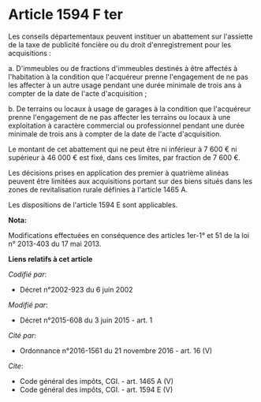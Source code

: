 # Article 1594 F ter

Les conseils départementaux peuvent instituer un abattement sur l'assiette de la taxe de publicité foncière ou du droit
d'enregistrement pour les acquisitions : 

a. D'immeubles ou de fractions d'immeubles destinés à être affectés à l'habitation à la condition que l'acquéreur prenne
l'engagement de ne pas les affecter à un autre usage pendant une durée minimale de trois ans à compter de la date de l'acte
d'acquisition ; 

b. De terrains ou locaux à usage de garages à la condition que l'acquéreur prenne l'engagement de ne pas affecter les
terrains ou locaux à une exploitation à caractère commercial ou professionnel pendant une durée minimale de trois ans à
compter de la date de l'acte d'acquisition. 

Le montant de cet abattement qui ne peut être ni inférieur à 7 600 € ni supérieur à 46 000 € est fixé, dans ces limites, par
fraction de 7 600 €. 

Les décisions prises en application des premier à quatrième alinéas peuvent être limitées aux acquisitions portant sur des
biens situés dans les zones de revitalisation rurale définies à l'article 1465 A. 

Les dispositions de l'article 1594 E sont applicables.

**Nota:**

Modifications effectuées en conséquence des articles 1er-1° et 51 de la loi n° 2013-403 du 17 mai 2013.

**Liens relatifs à cet article**

_Codifié par_:

  - Décret n°2002-923 du 6 juin 2002

_Modifié par_:

  - Décret n°2015-608 du 3 juin 2015 - art. 1

_Cité par_:

  - Ordonnance n°2016-1561 du 21 novembre 2016 - art. 16 (V)

_Cite_:

  - Code général des impôts, CGI. - art. 1465 A (V)
  - Code général des impôts, CGI. - art. 1594 E (V)
